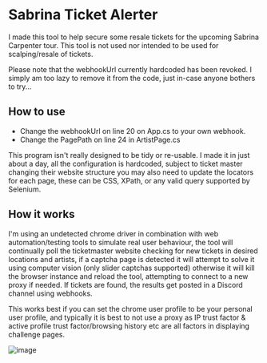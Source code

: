 # Sabrina Ticket Alerter
I made this tool to help secure some resale tickets for the upcoming Sabrina Carpenter tour.
This tool is not used nor intended to be used for scalping/resale of tickets.

Please note that the webhookUrl currently hardcoded has been revoked. I simply am too lazy to remove it from the code, just in-case anyone bothers to try...

## How to use
* Change the webhookUrl on line 20 on App.cs to your own webhook.
* Change the PagePath on line 24 in ArtistPage.cs

This program isn't really designed to be tidy or re-usable. I made it in just about a day, all the configuration is hardcoded, subject to ticket master changing their website structure you may also need to update the locators for each page, these can be CSS, XPath, or any valid query supported by Selenium.

## How it works
I'm using an undetected chrome driver in combination with web automation/testing tools to simulate real user behaviour, the tool will continually poll the ticketmaster website checking for new tickets in desired locations and artists, if a captcha page is detected it will attempt to solve it using computer vision (only slider captchas supported) otherwise it will kill the browser instance and reload the tool, attempting to connect to a new proxy if needed. If tickets are found, the results get posted in a Discord channel using webhooks.

This works best if you can set the chrome user profile to be your personal user profile, and typically it is best to not use a proxy as IP trust factor & active profile trust factor/browsing history etc are all factors in displaying challenge pages.

![image](https://github.com/user-attachments/assets/8897eb2a-def3-4f44-b38e-e19db9e80b16)
